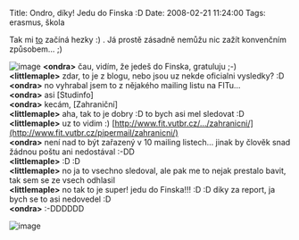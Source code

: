 Title: Ondro, díky! Jedu do Finska :D
Date: 2008-02-21 11:24:00
Tags: erasmus, škola

Tak mi [to](http://blog.javorek.net/2008/02/17/erasmus/) začíná
hezky :) . Já prostě zásadně nemůžu nic zažít konvenčním
způsobem… ;)

![image](http://blog.javorek.net/image/44/)
**<ondra\>** čau, vidím, že jedeš do Finska, gratuluju ;-)  
**<littlemaple\>** zdar, to je z blogu, nebo jsou uz nekde
oficialni vysledky? :D  
**<ondra\>** no vyhrabal jsem to z nějakého mailing listu na
FITu…  
**<ondra\>** asi [Studinfo]  
**<ondra\>** kecám, [Zahraniční]  
**<littlemaple\>** aha, tak to je dobry :D to bych asi mel sledovat
:D  
**<littlemaple\>** uz to vidim :)
[http://www.fit.vutbr.cz/…/zahranicni/](http://www.fit.vutbr.cz/pipermail/zahranicni/)  
**<ondra\>** není nad to být zařazený v 10 mailing listech… jinak
by člověk snad žádnou poštu ani nedostával :-DD  
**<littlemaple\>** :D :D  
**<littlemaple\>** no ja to vsechno sledoval, ale pak me to nejak
prestalo bavit, tak sem se ze vsech odhlasil  
**<littlemaple\>** no tak to je super! jedu do Finska!!! :D :D diky
za report, ja bych se to asi nedovedel :D  
**<ondra\>** :-DDDDDD

![image](http://blog.javorek.net/image/45/)